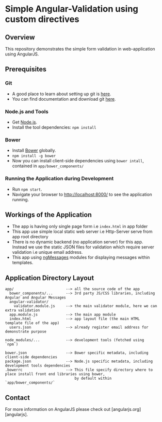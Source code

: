 # Simple Angular-Validation using custom directives


## Overview

This repository demonstrates the simple form validation  in web-application using
AngularJS.


## Prerequisites


### Git

- A good place to learn about setting up git is [here][git-setup].
- You can find documentation and download git [here][git-home].


### Node.js and Tools

- Get [Node.js][node-download].
- Install the tool dependencies: `npm install`


### Bower
- Install [Bower][bower] globally.
- `npm install -g bower`
- Now you can install client-side dependencies using `bower intall`, contained in `app/bower_components/`


### Running the Application during Development

- Run `npm start`.
- Navigate your browser to [http://localhost:8000/](http://localhost:8000/) to see the application running.


## Workings of the Application

- The app is having only single page form i.e `index.html` in app folder
- This app use simple local static web server i.e Http-Server serve from app root directory
- There is no dynamic backend (no application server) for this app. Instead we use the
  static JSON files for validation which require server validation i.e unique email address.
- This app using [ngMessages][angular-messages] modules for displaying messages within templates.


## Application Directory Layout

```
app/						--> all the source code of the app
  bower_components/...		--> 3rd party JS/CSS libraries, including Angular and Angular Messages
  angular-validator/
  	validator.module.js 	--> the main validator module, here we can extra validation
  app.module.js 			--> the main app module
  index.html 				--> app layout file (the main HTML template file of the app)
  users.json 				--> already register email address for demonstrate purpose

node_modules/...			--> development tools (fetched using `npm`)

bower.json               	--> Bower specific metadata, including client-side dependencies
package.json             	--> Node.js specific metadata, including development tools dependencies
.bowerrc				 	--> This file specify directory where to place install front end libraries using bower, 
								by default within `app/bower_components/`
```


## Contact

For more information on AngularJS please check out [angularjs.org][angularjs].

[bower]: http://bower.io/
[git-home]: https://git-scm.com
[git-setup]: https://help.github.com/articles/set-up-git/
[node-download]: https://nodejs.org/en/download/package-manager/
[angular-messages]: https://docs.angularjs.org/api/ngMessages
